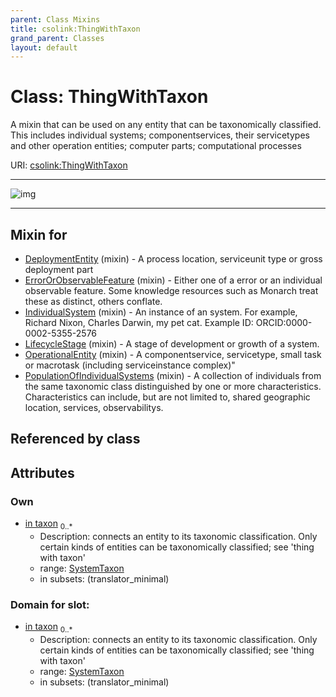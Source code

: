 ```yaml
---
parent: Class Mixins
title: csolink:ThingWithTaxon
grand_parent: Classes
layout: default
---
```


# Class: ThingWithTaxon


A mixin that can be used on any entity that can be taxonomically classified. This includes individual systems; componentservices, their servicetypes and other operation entities; computer parts; computational processes

URI: [csolink:ThingWithTaxon](https://w3id.org/csolink/vocab/ThingWithTaxon)


---

![img](http://yuml.me/diagram/nofunky;dir:TB/class/[SystemTaxon]%3Cin%20taxon%200..%2A-%20[ThingWithTaxon],[PopulationOfIndividualSystems]uses%20-.-%3E[ThingWithTaxon],[OperationalEntity]uses%20-.-%3E[ThingWithTaxon],[LifecycleStage]uses%20-.-%3E[ThingWithTaxon],[IndividualSystem]uses%20-.-%3E[ThingWithTaxon],[ErrorOrObservableFeature]uses%20-.-%3E[ThingWithTaxon],[DeploymentEntity]uses%20-.-%3E[ThingWithTaxon],[SystemTaxon],[PopulationOfIndividualSystems],[OperationalEntity],[LifecycleStage],[IndividualSystem],[ErrorOrObservableFeature],[DeploymentEntity])

---


## Mixin for

 * [DeploymentEntity](DeploymentEntity.md) (mixin)  - A process location, serviceunit type or gross deployment part
 * [ErrorOrObservableFeature](ErrorOrObservableFeature.md) (mixin)  - Either one of a error or an individual observable feature. Some knowledge resources such as Monarch treat these as distinct, others conflate.
 * [IndividualSystem](IndividualSystem.md) (mixin)  - An instance of an system. For example, Richard Nixon, Charles Darwin, my pet cat. Example ID: ORCID:0000-0002-5355-2576
 * [LifecycleStage](LifecycleStage.md) (mixin)  - A stage of development or growth of a system.
 * [OperationalEntity](OperationalEntity.md) (mixin)  - A componentservice, servicetype, small task or macrotask (including serviceinstance complex)"
 * [PopulationOfIndividualSystems](PopulationOfIndividualSystems.md) (mixin)  - A collection of individuals from the same taxonomic class distinguished by one or more characteristics.  Characteristics can include, but are not limited to, shared geographic location, services, observabilitys.

## Referenced by class


## Attributes


### Own

 * [in taxon](in_taxon.md)  <sub>0..*</sub>
    * Description: connects an entity to its taxonomic classification. Only certain kinds of entities can be taxonomically classified; see 'thing with taxon'
    * range: [SystemTaxon](SystemTaxon.md)
    * in subsets: (translator_minimal)

### Domain for slot:

 * [in taxon](in_taxon.md)  <sub>0..*</sub>
    * Description: connects an entity to its taxonomic classification. Only certain kinds of entities can be taxonomically classified; see 'thing with taxon'
    * range: [SystemTaxon](SystemTaxon.md)
    * in subsets: (translator_minimal)
